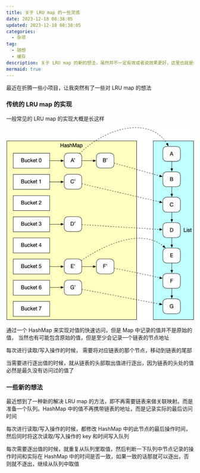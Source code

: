 ```yaml
---
title: 关于 LRU map 的一些灵感
date: 2023-12-18 08:38:05
updated: 2023-12-18 08:38:05
categories: 
  - 杂项
tag:
  - 随想
  - 缓存
description: 关于 LRU map 的新的想法，虽然并不一定有效或者说效果更好，这里也就是给自己留个念头，也许后续会找个时间验证一下
mermaid: true
---
```


最近在折腾一些小项目，让我突然有了一些对 LRU map 的想法

### 传统的 LRU map 的实现

一般常见的 LRU map 的实现大概是长这样

![LRUMap](/image/thoughts/lru-map/LRUMap.png)

通过一个 HashMap 来实现对值的快速访问，但是 Map 中记录的值并不是原始的值， 当然也有可能包含原始的值，但是至少会记录一个链表的节点地址

每次进行读取/写入操作的时候， 需要将对应链表的那个节点，移动到链表的尾部

当需要进行逐出值的时候，就从链表的头部取出值进行逐出，因为链表的头处的值必然是最久没有访问过的值了

### 一些新的想法

最近想到了一种新的解决 LRU map 的方法，即不再需要链表来做关联映射。而是准备一个队列。HashMap 中的值不再携带链表的地址，而是记录实际的最后访问时间

每次进行读取/写入操作的时候，都修改 HashMap 中的此节点的最后操作时间，然后同时将这次读取/写入操作的 key 和时间写入队列

每次需要逐出值的时候，就重复从队列里取值，然后判断一下队列中节点记录的操作时间和实际在 HashMap 中的时间是否一致，如果一致的话那就可以逐出，否则就不逐出，继续从队列中取值
